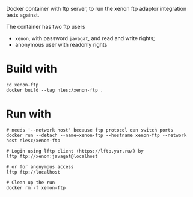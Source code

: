 Docker container with ftp server, to run the xenon ftp adaptor integration
tests against.

The container has two ftp users

- ``xenon``, with password ``javagat``, and read and write rights;
- anonymous user with readonly rights

# Build with

```
cd xenon-ftp
docker build --tag nlesc/xenon-ftp .
```

# Run with

```
# needs '--network host' because ftp protocol can switch ports
docker run --detach --name=xenon-ftp --hostname xenon-ftp --network host nlesc/xenon-ftp

# Login using lftp client (https://lftp.yar.ru/) by
lftp ftp://xenon:javagat@localhost

# or for anonymous access
lftp ftp://localhost

# Clean up the run
docker rm -f xenon-ftp

```

